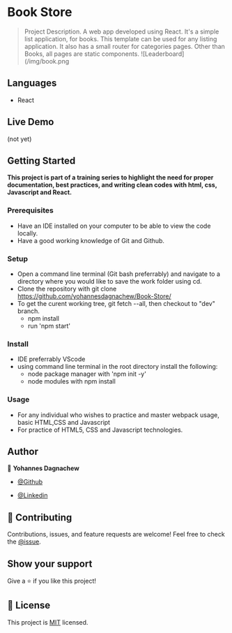 # Book Store

> Project Description.
   A web app developed using React. It's a simple list application, for books. This template can be used for any listing application. It also has a small router for categories pages. Other than Books, all pages are static components.
![Leaderboard](/img/book.png
## Languages

- React

## Live Demo
(not yet)

## Getting Started

**This project is part of a training series to highlight the need for proper documentation, best practices, and writing clean codes with html, css, Javascript and React.**

### Prerequisites

- Have an IDE installed on your computer to be able to view the code locally.
- Have a good working knowledge of Git and Github.

### Setup

- Open a command line terminal (Git bash preferrably) and navigate to a directory where you would like to save the work folder using cd.
- Clone the repository with git clone https://github.com/yohannesdagnachew/Book-Store/
- To get the curent working tree, git fetch --all, then checkout to "dev" branch.
  - npm install
  - run 'npm start'

### Install

- IDE preferrably VScode
- using command line terminal in the root directory install the following:
  - node package manager with 'npm init -y'
  - node modules with npm install 

### Usage

- For any individual who wishes to practice and master webpack usage, basic HTML,CSS and Javascript
- For practice of HTML5, CSS and Javascript technologies.

## Author
👤 **Yohannes Dagnachew**

- [@Github](https://github.com/yohannesdagnachew)

- [@Linkedin](https://www.linkedin.com/in/yohannes-dagnachew-5b163a236/)


## 🤝 Contributing

Contributions, issues, and feature requests are welcome!
Feel free to check the [@issue](https://github.com/yohannesdagnachew/Book-Store/issues).

## Show your support

Give a ⭐ if you like this project!

## 📝 License

This project is [MIT](./MIT.md) licensed.
